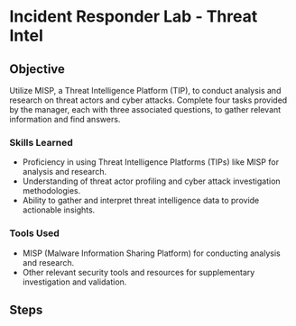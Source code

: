 # Incident Responder Lab - Threat Intel

## Objective

Utilize MISP, a Threat Intelligence Platform (TIP), to conduct analysis and research on threat actors and cyber attacks. Complete four tasks provided by the manager, each with three associated questions, to gather relevant information and find answers.


### Skills Learned

- Proficiency in using Threat Intelligence Platforms (TIPs) like MISP for analysis and research.
- Understanding of threat actor profiling and cyber attack investigation methodologies.
- Ability to gather and interpret threat intelligence data to provide actionable insights.

### Tools Used

- MISP (Malware Information Sharing Platform) for conducting analysis and research.
- Other relevant security tools and resources for supplementary investigation and validation.


## Steps
